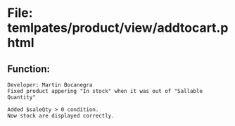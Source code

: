 # File: temlpates/product/view/addtocart.phtml
## Function:
    Developer: Martin Bocanegra
    Fixed product appering "In stock" when it was out of "Sallable Quantity"

    Added $saleQty > 0 condition.
    Now stock are displayed correctly.


